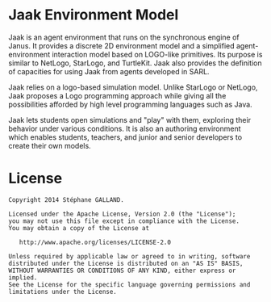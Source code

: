 
Jaak Environment Model
======================

Jaak is an agent environment that runs on the synchronous engine of Janus. It provides a discrete 2D environment model and a simplified agent-environment interaction model based on LOGO-like primitives. Its purpose is similar to NetLogo, StarLogo, and TurtleKit. Jaak also provides the definition of capacities for using Jaak from agents developed in SARL.

Jaak relies on a logo-based simulation model. Unlike StarLogo or NetLogo, Jaak proposes a Logo programming approach while giving all the possibilities afforded by high level programming languages such as Java.

Jaak lets students open simulations and "play" with them, exploring their behavior under various conditions. It is also an authoring environment which enables students, teachers, and junior and senior developers to create their own models.
	

License
=======
    Copyright 2014 Stéphane GALLAND.

    Licensed under the Apache License, Version 2.0 (the "License");
    you may not use this file except in compliance with the License.
    You may obtain a copy of the License at

       http://www.apache.org/licenses/LICENSE-2.0

    Unless required by applicable law or agreed to in writing, software
    distributed under the License is distributed on an "AS IS" BASIS,
    WITHOUT WARRANTIES OR CONDITIONS OF ANY KIND, either express or implied.
    See the License for the specific language governing permissions and
    limitations under the License.

